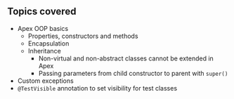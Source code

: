 ## Topics covered

- Apex OOP basics
  - Properties, constructors and methods
  - Encapsulation
  - Inheritance
    - Non-virtual and non-abstract classes cannot be extended in Apex
    - Passing parameters from child constructor to parent with `super()`
- Custom exceptions
- `@TestVisible` annotation to set visibility for test classes